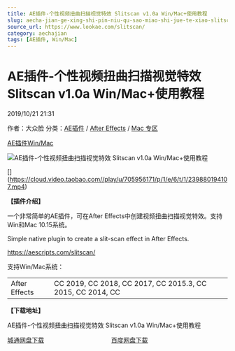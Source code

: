 ```yaml
---
title: AE插件-个性视频扭曲扫描视觉特效 Slitscan v1.0a Win/Mac+使用教程
slug: aecha-jian-ge-xing-shi-pin-niu-qu-sao-miao-shi-jue-te-xiao-slitscan-v1-0a-win-mac-shi-yong-jiao-cheng
source_url: https://www.lookae.com/slitscan/
category: aechajian
tags: [AE插件, Win/Mac]
---
```

# AE插件-个性视频扭曲扫描视觉特效 Slitscan v1.0a Win/Mac+使用教程

2019/10/21 21:31

作者：大众脸
分类：[AE插件](https://www.lookae.com/after-effects/aechajian/) / [After Effects](https://www.lookae.com/after-effects/) / [Mac 专区](https://www.lookae.com/mac-osx/)

[AE插件](https://www.lookae.com/tag/ae%e6%8f%92%e4%bb%b6/)[Win/Mac](https://www.lookae.com/tag/winmac/)

![AE插件-个性视频扭曲扫描视觉特效 Slitscan v1.0a Win/Mac+使用教程](https://www.lookae.com/wp-content/uploads/2019/10/Slitscan-.jpg "AE插件-个性视频扭曲扫描视觉特效 Slitscan v1.0a Win/Mac+使用教程-LookAE.com")

[﻿[﻿]("https://cloud.video.taobao.com//play/u/705956171/p/1/e/6/t/1/239880194107.mp4)](https://cloud.video.taobao.com//play/u/705956171/p/1/e/6/t/1/239880194107.mp4)

**【插件介绍】**

一个非常简单的AE插件，可在After Effects中创建视频扭曲扫描视觉特效。支持Win和Mac 10.15系统。

Simple native plugin to create a slit-scan effect in After Effects.

https://aescripts.com/slitscan/

支持Win/Mac系统：

|  |  |
| --- | --- |
| After Effects | CC 2019, CC 2018, CC 2017, CC 2015.3, CC 2015, CC 2014, CC |

**【下载地址】**

AE插件-个性视频扭曲扫描视觉特效 Slitscan v1.0a Win/Mac+使用教程

[城通网盘下载](https://tc5.us/file/680462-403649761)                                       [百度网盘下载](https://pan.baidu.com/s/1wag-d-2FMl-8OV-Q-4en8A&shfl=sharepset)
